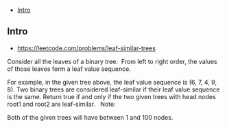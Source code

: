 - [Intro](#intro)

## Intro

- https://leetcode.com/problems/leaf-similar-trees

Consider all the leaves of a binary tree.  From left to right order, the values of those leaves form a leaf value sequence.

For example, in the given tree above, the leaf value sequence is (6, 7, 4, 9, 8).
Two binary trees are considered leaf-similar if their leaf value sequence is the same.
Return true if and only if the two given trees with head nodes root1 and root2 are leaf-similar.
 
Note:

Both of the given trees will have between 1 and 100 nodes.

